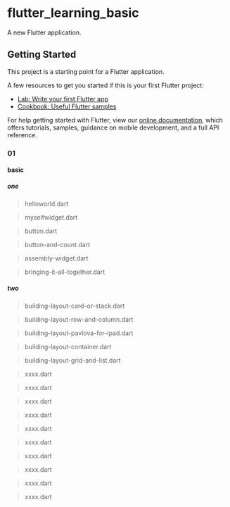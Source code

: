 # flutter_learning_basic

A new Flutter application.

## Getting Started

This project is a starting point for a Flutter application.

A few resources to get you started if this is your first Flutter project:

- [Lab: Write your first Flutter app](https://flutter.io/docs/get-started/codelab)
- [Cookbook: Useful Flutter samples](https://flutter.io/docs/cookbook)

For help getting started with Flutter, view our 
[online documentation](https://flutter.io/docs), which offers tutorials, 
samples, guidance on mobile development, and a full API reference.


### 01

#### basic

##### one

> helloworld.dart

> myselfwidget.dart

> button.dart

> button-and-count.dart

> assembly-widget.dart

> bringing-it-all-together.dart

##### two

> building-layout-card-or-stack.dart

> building-layout-row-and-column.dart

> building-layout-pavlova-for-ipad.dart

> building-layout-container.dart

> building-layout-grid-and-list.dart

> xxxx.dart

> xxxx.dart

> xxxx.dart

> xxxx.dart

> xxxx.dart

> xxxx.dart

> xxxx.dart

> xxxx.dart

> xxxx.dart

> xxxx.dart
